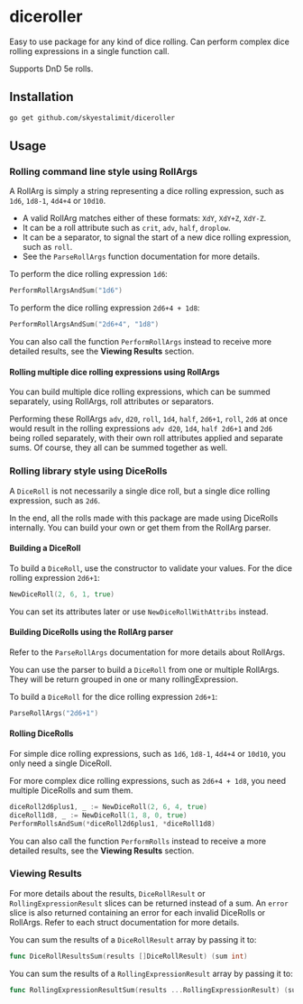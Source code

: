 # diceroller

Easy to use package for any kind of dice rolling. Can perform complex dice rolling expressions in a single function call.

Supports DnD 5e rolls.

## Installation

```bash
go get github.com/skyestalimit/diceroller
```

## Usage

### Rolling command line style using RollArgs

A RollArg is simply a string representing a dice rolling expression, such as `1d6`, `1d8-1`, `4d4+4` or `10d10`.

- A valid RollArg matches either of these formats: `XdY`, `XdY+Z`, `XdY-Z`.
- It can be a roll attribute such as `crit`, `adv`, `half`, `droplow`. 
- It can be a separator, to signal the start of a new dice rolling expression, such as `roll`. 
- See the `ParseRollArgs` function documentation for more details. 

To perform the dice rolling expression `1d6`:

```go
PerformRollArgsAndSum("1d6")
```

To perform the dice rolling expression `2d6+4 + 1d8`:

```go
PerformRollArgsAndSum("2d6+4", "1d8")
```

You can also call the function `PerformRollArgs` instead to receive more detailed results, see the **Viewing Results** section.

#### Rolling multiple dice rolling expressions using RollArgs

You can build multiple dice rolling expressions, which can be summed separately, using RollArgs, roll attributes or separators.

Performing these RollArgs `adv`, `d20`, `roll`, `1d4`, `half`, `2d6+1`, `roll`, `2d6` at once would result in the rolling expressions `adv d20`, `1d4`, `half 2d6+1` and `2d6` being rolled separately, with their own roll attributes applied and separate sums. Of course, they all can be summed together as well.

### Rolling library style using DiceRolls

A `DiceRoll` is not necessarily a single dice roll, but a single dice rolling expression, such as `2d6`.

In the end, all the rolls made with this package are made using DiceRolls internally. You can build your own or get them from the RollArg parser.

#### Building a DiceRoll

To build a `DiceRoll`, use the constructor to validate your values. For the dice rolling expression `2d6+1`:

```go
NewDiceRoll(2, 6, 1, true)
```

You can set its attributes later or use `NewDiceRollWithAttribs` instead.

#### Building DiceRolls using the RollArg parser

Refer to the `ParseRollArgs` documentation for more details about RollArgs.

You can use the parser to build a `DiceRoll` from one or multiple RollArgs. They will be return grouped in one or many rollingExpression.

To build a `DiceRoll` for the dice rolling expression `2d6+1`:

```go
ParseRollArgs("2d6+1")
```

#### Rolling DiceRolls

For simple dice rolling expressions, such as `1d6`, `1d8-1`, `4d4+4` or `10d10`, you only need a single DiceRoll.

For more complex dice rolling expressions, such as `2d6+4 + 1d8`, you need multiple DiceRolls and sum them.

```go
diceRoll2d6plus1, _ := NewDiceRoll(2, 6, 4, true)
diceRoll1d8, _ := NewDiceRoll(1, 8, 0, true)
PerformRollsAndSum(*diceRoll2d6plus1, *diceRoll1d8)
```

You can also call the function `PerformRolls` instead to receive a more detailed results, see the **Viewing Results** section.

### Viewing Results

For more details about the results, `DiceRollResult` or `RollingExpressionResult` slices can be returned instead of a sum. An `error` slice is also returned containing an error for each invalid DiceRolls or RollArgs. Refer to each struct documentation for more details.

You can sum the results of a `DiceRollResult` array by passing it to:

```go
func DiceRollResultsSum(results []DiceRollResult) (sum int)
```

You can sum the results of a `RollingExpressionResult` array by passing it to:

```go
func RollingExpressionResultSum(results ...RollingExpressionResult) (sum int) 
```